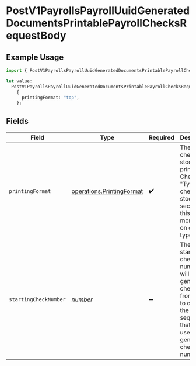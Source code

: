 # PostV1PayrollsPayrollUuidGeneratedDocumentsPrintablePayrollChecksRequestBody

## Example Usage

```typescript
import { PostV1PayrollsPayrollUuidGeneratedDocumentsPrintablePayrollChecksRequestBody } from "gusto_embedded/models/operations";

let value:
  PostV1PayrollsPayrollUuidGeneratedDocumentsPrintablePayrollChecksRequestBody =
    {
      printingFormat: "top",
    };
```

## Fields

| Field                                                                                                                                                                                                 | Type                                                                                                                                                                                                  | Required                                                                                                                                                                                              | Description                                                                                                                                                                                           |
| ----------------------------------------------------------------------------------------------------------------------------------------------------------------------------------------------------- | ----------------------------------------------------------------------------------------------------------------------------------------------------------------------------------------------------- | ----------------------------------------------------------------------------------------------------------------------------------------------------------------------------------------------------- | ----------------------------------------------------------------------------------------------------------------------------------------------------------------------------------------------------- |
| `printingFormat`                                                                                                                                                                                      | [operations.PrintingFormat](../../models/operations/printingformat.md)                                                                                                                                | :heavy_check_mark:                                                                                                                                                                                    | The type of check stock being printed. Check the "Types of check stock" section in this [link](https://support.gusto.com/article/999877761000000/Pay-your-team-by-check) for more info on check types |
| `startingCheckNumber`                                                                                                                                                                                 | *number*                                                                                                                                                                                              | :heavy_minus_sign:                                                                                                                                                                                    | The starting check number we will start generating checks from. Use to override the sequence that will be used to generate check numbers.                                                             |